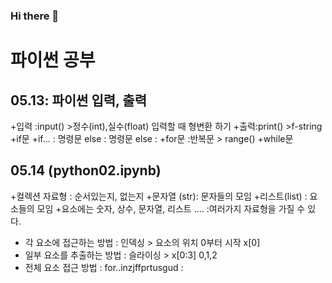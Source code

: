 ### Hi there 👋
# 파이썬 공부 
## 05.13: 파이썬 입력, 출력
+입력 :input() >정수(int),실수(float) 입력할 때 형변환 하기
+출력:print() >f-string
+if문
 +if... : 명령문 else : 명령문 else :
+for문 :반복문 > range()
+while문
## 05.14 (python02.ipynb)
+컬렉션 자료형 : 순서있는지, 없는지 
+문자열 (str): 문자들의 모임
+리스트(list) : 요소들의 모임
 +요소에는 숫자, 상수, 문자열, 리스트 .... :여러가지 자료형을 가질 수 있다.
+ 각 요소에 접근하는 방법 : 인덱싱 > 요소의 위치 0부터 시작 x[0]
+ 일부 요소를 추출하는 방법 : 슬라이싱 > x[0:3] 0,1,2
+ 전체 요소 접근 방법 : for..inzjffprtusgud :
<!--
**first24722/first24722** is a ✨ _special_ ✨ repository because its `README.md` (this file) appears on your GitHub profile.

Here are some ideas to get you started:

- 🔭 I’m currently working on ...
- 🌱 I’m currently learning ...
- 👯 I’m looking to collaborate on ...
- 🤔 I’m looking for help with ...
- 💬 Ask me about ...
- 📫 How to reach me: ...
- 😄 Pronouns: ...
- ⚡ Fun fact: ...
-->
